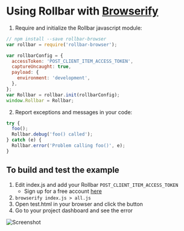 # Using Rollbar with [Browserify](http://browserify.org/)

1. Require and initialize the Rollbar javascript module:

```js
// npm install --save rollbar-browser
var rollbar = require('rollbar-browser');

var rollbarConfig = {
  accessToken: 'POST_CLIENT_ITEM_ACCESS_TOKEN',
  captureUncaught: true,
  payload: {
    environment: 'development',
  },
};
var Rollbar = rollbar.init(rollbarConfig);
window.Rollbar = Rollbar;
```

2. Report exceptions and messages in your code:

```js
try {
  foo();
  Rollbar.debug('foo() called');
} catch (e) {
  Rollbar.error('Problem calling foo()', e);
}
```

## To build and test the example

1. Edit index.js and add your Rollbar `POST_CLIENT_ITEM_ACCESS_TOKEN`
   - Sign up for a free account [here](https://rollbar.com/signup/)
2. `browserify index.js > all.js`
3. Open test.html in your browser and click the button
4. Go to your project dashboard and see the error

![Screenshot](https://raw.githubusercontent.com/rollbar/rollbar.js/master/examples/browserify/img/screenshot.png)
